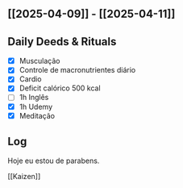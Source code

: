 ## [[2025-04-09]] - [[2025-04-11]]

## Daily Deeds & Rituals

- [x] Musculação 
- [x] Controle de macronutrientes diário
- [x] Cardio
- [x] Deficit calórico 500 kcal
- [ ] 1h Inglês
- [x] 1h Udemy
- [x] Meditação
## Log

Hoje eu estou de parabens. 

[[Kaizen]] 